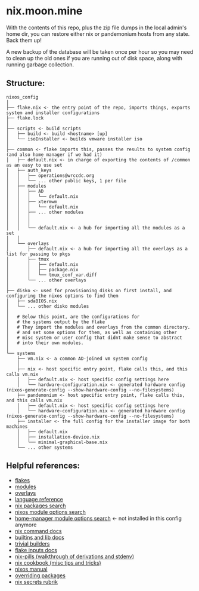 # nix.moon.mine

With the contents of this repo,
plus the zip file dumps in the local admin's home dir, you can restore either nix or pandemonium hosts from any state. Back them up!

A new backup of the database will be taken once per hour
so you may need to clean up the old ones if you are running out of disk space, along with running garbage collection.

## Structure:

```
nixos_config
│
├── flake.nix <- the entry point of the repo, imports things, exports system and installer configurations
├── flake.lock
│
├── scripts <- build scripts
│   ├── build <- build <hostname> [up]
│   └── isoInstaller <- builds vmware installer iso
│
├── common <- flake imports this, passes the results to system config (and also home manager if we had it)
│   ├── default.nix <- in charge of exporting the contents of /common as an easy to use set
│   ├── auth_keys
│   │   ├── operations@wrccdc.org
│   │   └── ... other public keys, 1 per file
│   ├── modules
│   │   ├── AD
│   │   │   └── default.nix
│   │   ├── xtermwm
│   │   │   └── default.nix
│   │   ├── ... other modules
│   │   │
│   │   │
│   │   └── default.nix <- a hub for importing all the modules as a set
│   │
│   └── overlays
│       ├── default.nix <- a hub for importing all the overlays as a list for passing to pkgs
│       ├── tmux
│       │   ├── default.nix
│       │   ├── package.nix
│       │   └── tmux_conf_var.diff
│       └── ... other overlays
│
├── disko <- used for provisioning disks on first install, and configuring the nixos options to find them
│   ├── sdaBIOS.nix
│   └── ... other disko modules
│
│   # Below this point, are the configurations for
│   # the systems output by the flake
│   # They import the modules and overlays from the common directory.
│   # and set some options for them, as well as containing other
│   # misc system or user config that didnt make sense to abstract
│   # into their own modules.
│
└── systems
    ├── vm.nix <- a common AD-joined vm system config
    │
    ├── nix <- host specific entry point, flake calls this, and this calls vm.nix
    │   ├── default.nix <- host specific config settings here
    │   └── hardware-configuration.nix <- generated hardware config (nixos-generate-config --show-hardware-config --no-filesystems)
    ├── pandemonium <- host specific entry point, flake calls this, and this calls vm.nix
    │   ├── default.nix <- host specific config settings here
    │   └── hardware-configuration.nix <- generated hardware config (nixos-generate-config --show-hardware-config --no-filesystems)
    ├── installer <- the full config for the installer image for both machines
    │   ├── default.nix
    │   ├── installation-device.nix
    │   └── minimal-graphical-base.nix
    └── ... other systems
```

## Helpful references:
- [flakes](https://nixos.wiki/wiki/Flakes)
- [modules](https://nixos.wiki/wiki/NixOS_modules)
- [overlays](https://nixos.wiki/wiki/Overlays)
- [language reference](https://nix.dev/manual/nix/2.18/language/)
- [nix packages search](https://search.nixos.org/packages)
- [nixos module options search](https://search.nixos.org/options)
- [home-manager module options search](https://mipmip.github.io/home-manager-option-search/) <- not installed in this config anymore
- [nix command docs](https://nix.dev/manual/nix/2.22/command-ref/new-cli/nix)
- [builtins and lib docs](https://teu5us.github.io/nix-lib.html)
- [trivial builders](https://ryantm.github.io/nixpkgs/builders/trivial-builders/)
- [flake inputs docs](https://nix.dev/manual/nix/2.22/command-ref/new-cli/nix3-flake#flake-references)
- [nix-pills (walkthrough of derivations and stdenv)](https://nixos.org/guides/nix-pills/)
- [nix cookbook (misc tips and tricks)](https://nixos.wiki/wiki/Nix_Cookbook)
- [nixos manual](https://nixos.org/manual/nixpkgs/stable/)
- [overriding packages](https://ryantm.github.io/nixpkgs/using/overrides/)
- [nix secrets rubrik](https://nixos.wiki/wiki/Comparison_of_secret_managing_schemes)
